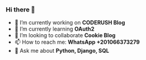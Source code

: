 ### Hi there 👋

<!--
**islam-kamel/islam-kamel** is a ✨ _special_ ✨ repository because its `README.md` (this file) appears on your GitHub profile.

Here are some ideas to get you started:


- 👯 I’m looking to collaborate on ...
- 🤔 I’m looking for help with ...
- 💬 Ask me about ...
- 📫 How to reach me: ...
- 😄 Pronouns: ...
- ⚡ Fun fact: ...
-->

- 🔭 I’m currently working on  **CODERUSH Blog**
- 🌱 I’m currently learning  **OAuth2**
- 👯 I’m looking to collaborate **Cookie Blog**
- 📫 How to reach me: **WhatsApp +201066373279**
- 💬 Ask me about **Python, Django, SQL**
